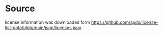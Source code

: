 # Source

license information was downloaded form <https://github.com/spdx/license-list-data/blob/main/json/licenses.json>.
